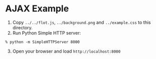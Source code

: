 # AJAX Example

1. Copy `../../flot.js`, `../background.png` and `../example.css` to this directory.
2. Run Python Simple HTTP server:
```
% python -m SimpleHTTPServer 8000
```
3. Open your browser and load `http://localhost:8000`
